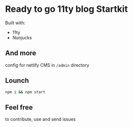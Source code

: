 # Ready to go 11ty blog Startkit

Built with:
- 11ty
- Nunjucks

## And more

config for netlify CMS in `/admin` directory

## Lounch

```bash
npm i && npm start
```

## Feel free

to contribute, use and send issues